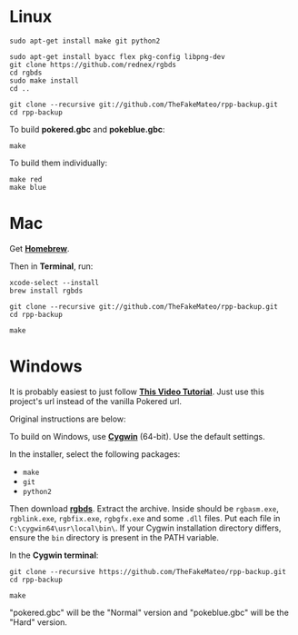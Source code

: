 # Linux

	sudo apt-get install make git python2

	sudo apt-get install byacc flex pkg-config libpng-dev
	git clone https://github.com/rednex/rgbds
	cd rgbds
	sudo make install
	cd ..

	git clone --recursive git://github.com/TheFakeMateo/rpp-backup.git
	cd rpp-backup

To build **pokered.gbc** and **pokeblue.gbc**:

	make

To build them individually:

	make red
	make blue


# Mac

Get [**Homebrew**](http://brew.sh/).

Then in **Terminal**, run:

	xcode-select --install
	brew install rgbds

	git clone --recursive git://github.com/TheFakeMateo/rpp-backup.git
	cd rpp-backup

	make



# Windows

It is probably easiest to just follow [**This Video Tutorial**](https://www.youtube.com/watch?v=fYytG7IUUWg).
Just use this project's url instead of the vanilla Pokered url.


Original instructions are below:

To build on Windows, use [**Cygwin**](http://cygwin.com/install.html) (64-bit). Use the default settings.

In the installer, select the following packages:
- `make`
- `git`
- `python2`

Then download [**rgbds**](https://github.com/bentley/rgbds/releases).
Extract the archive. Inside should be `rgbasm.exe`, `rgblink.exe`, `rgbfix.exe`, `rgbgfx.exe` and some `.dll` files. Put each file in `C:\cygwin64\usr\local\bin\`. If your Cygwin installation directory differs, ensure the `bin` directory is present in the PATH variable.

In the **Cygwin terminal**:

	git clone --recursive https://github.com/TheFakeMateo/rpp-backup.git
	cd rpp-backup

	make
	
"pokered.gbc" will be the "Normal" version and "pokeblue.gbc" will be the "Hard" version.
